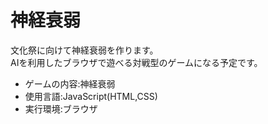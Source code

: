 神経衰弱
==============
文化祭に向けて神経衰弱を作ります。<br>
AIを利用したブラウザで遊べる対戦型のゲームになる予定です。<br>
<ul>
	<li>ゲームの内容:神経衰弱</li>
	<li>使用言語:JavaScript(HTML,CSS)</li>
	<li>実行環境:ブラウザ</li>
</ul>